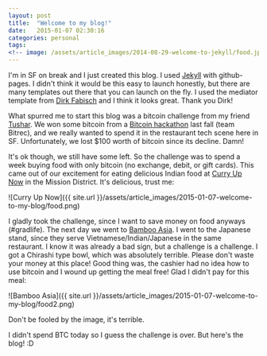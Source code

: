 ```yaml
---
layout: post
title:  "Welcome to my blog!"
date:   2015-01-07 02:30:16
categories: personal
tags: 
<!-- image: /assets/article_images/2014-08-29-welcome-to-jekyll/food.jpg -->
---
```


I'm in SF on break and I just created this blog. I used [Jekyll][jekyll] with github-pages. I didn't think it would be this easy to launch honestly, but there are many templates out there that you can launch on the fly. I used the mediator template from [Dirk Fabisch][dirk] and I think it looks great. Thank you Dirk!

What spurred me to start this blog was a bitcoin challenge from my friend [Tushar][tushar]. We won some bitcoin from a [Bitcoin hackathon][hack] last fall (team Bitrec), and we really wanted to spend it in the restaurant tech scene here in SF. Unfortunately, we lost $100 worth of bitcoin since its decline. Damn! 

It's ok though, we still have some left. So the challenge was to spend a week buying food with only bitcoin (no exchange, debit, or gift cards). This came out of our excitement for eating delicious Indian food at [Curry Up Now][curry] in the Mission District. It's delicious, trust me:

![Curry Up Now]({{ site.url }}/assets/article_images/2015-01-07-welcome-to-my-blog/food.png)

I gladly took the challenge, since I want to save money on food anyways (#gradlife). The next day we went to [Bamboo Asia][bamboo]. I went to the Japanese stand, since they serve Vietnamese/Indian/Japanese in the same restaurant. I know it was already a bad sign, but a challenge is a challenge. I got a Chirashi type bowl, which was absolutely terrible. Please don't waste your money at this place! Good thing was, the cashier had no idea how to use bitcoin and I wound up getting the meal free! Glad I didn't pay for this meal:

![Bamboo Asia]({{ site.url }}/assets/article_images/2015-01-07-welcome-to-my-blog/food2.png)

Don't be fooled by the image, it's terrible. 

I didn't spend BTC today so I guess the challenge is over. But here's the blog! :D 

[jekyll]: http://jekyllrb.com
[hack]: http://fortune.com/2014/11/22/bitcoin-hackathon/
[dirk]:   https://github.com/dirkfabisch/mediator
[tushar]: https://twitter.com/imbenzene
[curry]:  http://www.curryupnow.com/
[bamboo]: http://www.eatatbamboo.com/